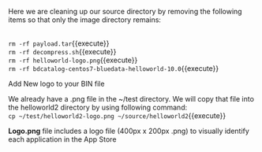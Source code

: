 
Here we are cleaning up our source directory by removing the following items so that only the image directory remains:

<br>`rm -rf payload.tar`{{execute}}
<br>`rm -rf decompress.sh`{{execute}}
<br>`rm -rf helloworld-logo.png`{{execute}}
<br>`rm -rf bdcatalog-centos7-bluedata-helloworld-10.0`{{execute}}

Add New logo to your BIN file

We already have a .png file in the ~/test directory. We will copy that file into the helloworld2 directory by using following command:<br>
`cp ~/test/helloworld2-logo.png ~/source/helloworld2`{{execute}}

<b>Logo.png</b> file includes a logo file (400px x 200px .png) to visually identify each application in the App Store


